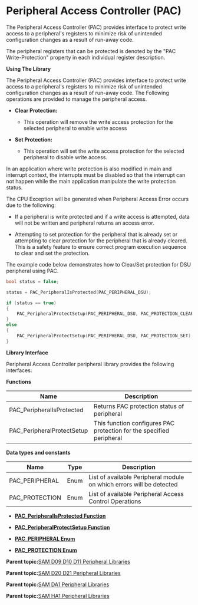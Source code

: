 # Peripheral Access Controller \(PAC\)

The Peripheral Access Controller \(PAC\) provides interface to protect write access to a peripheral's registers to minimize risk of unintended configuration changes as a result of run-away code.

The peripheral registers that can be protected is denoted by the "PAC Write-Protection" property in each individual register description.

**Using The Library**

The Peripheral Access Controller \(PAC\) provides interface to protect write access to a peripheral's registers to minimize risk of unintended configuration changes as a result of run-away code. The Following operations are provided to manage the peripheral access.

-   **Clear Protection:**

    -   This operation will remove the write access protection for the selected peripheral to enable write access

-   **Set Protection:**

    -   This operation will set the write access protection for the selected peripheral to disable write access.


In an application where write protection is also modified in main and interrupt context, the interrupts must be disabled so that the interrupt can not happen while the main application manipulate the write protection status.

The CPU Exception will be generated when Peripheral Access Error occurs due to the following:

-   If a peripheral is write protected and if a write access is attempted, data will not be written and peripheral returns an access error.

-   Attempting to set protection for the peripheral that is already set or attempting to clear protection for the peripheral that is already cleared. This is a safety feature to ensure correct program execution sequence to clear and set the protection.


The example code below demonstrates how to Clear/Set protection for DSU peripheral using PAC.

```c
bool status = false;

status = PAC_PeripheralIsProtected(PAC_PERIPHERAL_DSU);

if (status == true)
{
    PAC_PeripheralProtectSetup(PAC_PERIPHERAL_DSU, PAC_PROTECTION_CLEAR);
}
else
{
    PAC_PeripheralProtectSetup(PAC_PERIPHERAL_DSU, PAC_PROTECTION_SET);
}
```

**Library Interface**

Peripheral Access Controller peripheral library provides the following interfaces:

**Functions**

|Name|Description|
|----|-----------|
|PAC\_PeripheralIsProtected|Returns PAC protection status of peripheral|
|PAC\_PeripheralProtectSetup|This function configures PAC protection for the specified peripheral|

**Data types and constants**

|Name|Type|Description|
|----|----|-----------|
|PAC\_PERIPHERAL|Enum|List of available Peripheral module on which errors will be detected|
|PAC\_PROTECTION|Enum|List of available Peripheral Access Control Operations|

-   **[PAC\_PeripheralIsProtected Function](GUID-8F942DC4-C82E-426F-B221-10D20CC06E5D.md)**  

-   **[PAC\_PeripheralProtectSetup Function](GUID-E8708A60-048B-4122-AEA9-9F8153E1B3EF.md)**  

-   **[PAC\_PERIPHERAL Enum](GUID-4A640B9C-76F9-45D2-BD88-4639708BA1FD.md)**  

-   **[PAC\_PROTECTION Enum](GUID-0AAD51DE-6F3E-4C59-A036-5527CBDAF7B7.md)**  


**Parent topic:**[SAM D09 D10 D11 Peripheral Libraries](GUID-F4788319-C5F3-4EB3-8CC7-05770A2EBD32.md)

**Parent topic:**[SAM D20 D21 Peripheral Libraries](GUID-86A69A90-EDAB-465F-A03A-57CD8BF54AE8.md)

**Parent topic:**[SAM DA1 Peripheral Libraries](GUID-0CDE5F35-9BE3-4484-8299-98161C496C00.md)

**Parent topic:**[SAM HA1 Peripheral Libraries](GUID-7E583BB3-CBFA-4862-8ED5-40D747167457.md)

